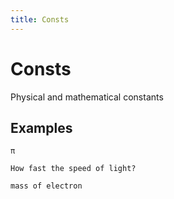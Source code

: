 ```yaml
---
title: Consts
---
```


# Consts

Physical and mathematical constants

## Examples

```
π
```

```
How fast the speed of light?
```

```
mass of electron
```